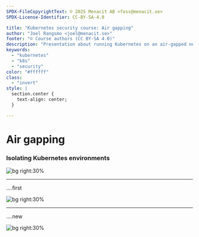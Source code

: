 ```yaml
---
SPDX-FileCopyrightText: © 2025 Menacit AB <foss@menacit.se>
SPDX-License-Identifier: CC-BY-SA-4.0

title: "Kubernetes security course: Air gapping"
author: "Joel Rangsmo <joel@menacit.se>"
footer: "© Course authors (CC BY-SA 4.0)"
description: "Presentation about running Kubernetes on an air-gapped network"
keywords:
  - "kubernetes"
  - "k8s"
  - "security"
color: "#ffffff"
class:
  - "invert"
style: |
  section.center {
    text-align: center;
  }

---
```

<!-- _footer: "%ATTRIBUTION_PREFIX% David Revoy (CC BY 3.0)" -->
# Air gapping
### Isolating Kubernetes environments

![bg right:30%](images/airship.jpg)

<!--
-->

---
<!-- _footer: "%ATTRIBUTION_PREFIX% David Revoy (CC BY 3.0)" -->
....first

![bg right:30%](images/airship.jpg)

<!--
-->

---
<!-- _footer: "%ATTRIBUTION_PREFIX% " -->
....new

![bg right:30%](images/.jpg)

<!--
-->
